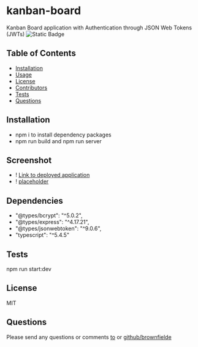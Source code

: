 # kanban-board
Kanban Board application with Authentication through JSON Web Tokens (JWTs)
  ![Static Badge](https://img.shields.io/badge/license-MIT-blue.svg)
  ## Table of Contents
  - [Installation](#installation)
  - [Usage](#usage)
  - [License](#license)
  - [Contributors](#contributors)
  - [Tests](#tests)
  - [Questions](#questions)
  ## Installation
  - npm i to install dependency packages
  - npm run build and npm run server 
  ## Screenshot 
  - ! [Link to deployed application]()
  - ! [placeholder ](/assets/employee-tracker-screencap.png)
  ## Dependencies 
  - "@types/bcrypt": "^5.0.2",
  - "@types/express": "^4.17.21",
  - "@types/jsonwebtoken": "^9.0.6",
  -  "typescript": "^5.4.5"
  ## Tests 
  npm run start:dev
  ## License 
  MIT
  ## Questions
  Please send any questions or comments [to](mailto:shelleb93@gmail.com) or [github/brownfielde](https://github.com/brownfielde)